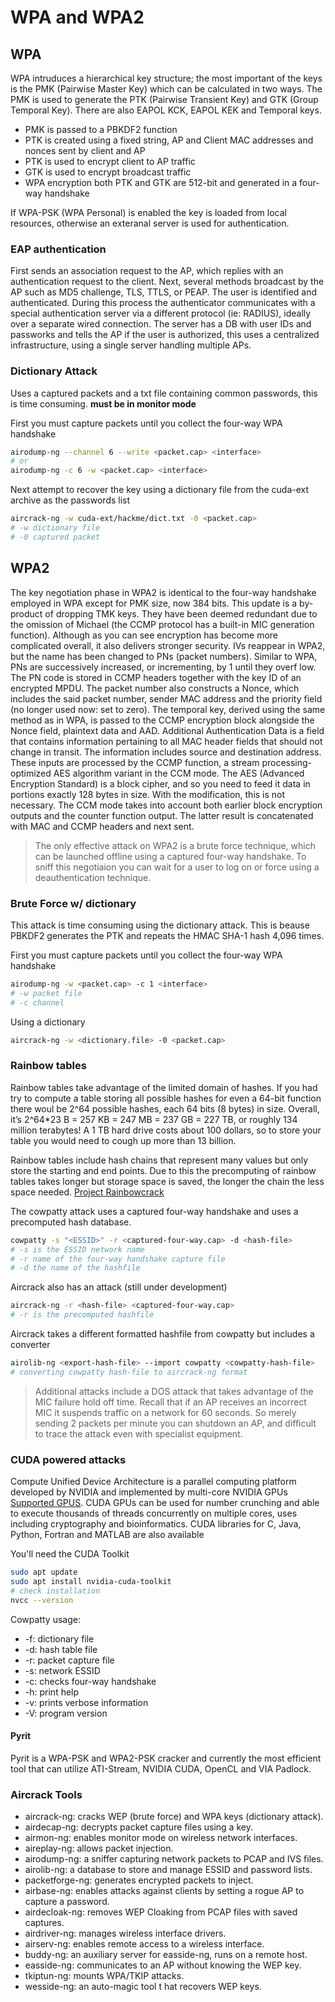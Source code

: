 # WPA and WPA2

## WPA

WPA intruduces a hierarchical key structure; the most important of the keys is the PMK (Pairwise Master Key) which can be calculated in two ways.  The PMK is used to generate the PTK (Pairwise Transient Key) and GTK (Group Temporal Key). There are also EAPOL KCK, EAPOL KEK and Temporal keys.

- PMK is passed to a PBKDF2 function
- PTK is created using a fixed string, AP and Client MAC addresses and nonces sent by client and AP
- PTK is used to encrypt client to AP traffic
- GTK is used to encrypt broadcast traffic
- WPA encryption both PTK and GTK are 512-bit and generated in a four-way handshake

 If WPA-PSK (WPA Personal) is enabled the key is loaded from local resources, otherwise an exteranal server is used for authentication.

### EAP authentication

First sends an association request to the AP, which replies with an authentication request to the client.  Next, several methods broadcast by the AP such as MD5 challenge, TLS, TTLS, or PEAP.  The user is identified and authenticated.  During this process the authenticator communicates with a special authentication server via a different protocol (ie: RADIUS), ideally over a separate wired connection.  The server has a DB with user IDs and passworks and tells the AP if the user is authorized, this uses a centralized infrastructure, using a single server handling multiple APs.

### Dictionary Attack

Uses a captured packets and a txt file containing common passwords, this is time consuming. **must be in monitor mode**

First you must capture packets until you collect the four-way WPA handshake

```sh
airodump-ng --channel 6 --write <packet.cap> <interface>
# or
airodump-ng -c 6 -w <packet.cap> <interface>
```

Next attempt to recover the key using a dictionary file from the cuda-ext archive as the passwords list

```sh
aircrack-ng -w cuda-ext/hackme/dict.txt -0 <packet.cap>
# -w dictionary file
# -0 captured packet
```

## WPA2 

The  key  negotiation  phase  in  WPA2  is  identical  to  the  four-way  handshake  employed  in  WPA  except  for  PMK  size,  now  384  bits.  This update is a by-product of dropping TMK keys. They have been deemed  redundant  due  to  the  omission  of  Michael  (the  CCMP  protocol  has  a  built-in  MIC  generation  function).  Although  as  you  can  see  encryption  has  become  more  complicated  overall,  it  also  delivers stronger security. IVs reappear in WPA2, but the name has been  changed  to  PNs  (packet  numbers).  Similar  to  WPA,  PNs  are  successively  increased,  or  incrementing,  by  1  until  they  overf low.  The PN code is stored in CCMP headers together with the key ID of an encrypted MPDU. The packet number also constructs a Nonce, which  includes  the  said  packet  number,  sender  MAC  address  and  the  priority  field  (no  longer  used  now:  set  to  zero).  The  temporal  key, derived using the same method as in WPA, is passed to the CCMP  encryption  block  alongside  the  Nonce  field,  plaintext  data  and  AAD.  Additional  Authentication  Data  is  a  field  that  contains  information  pertaining  to  all  MAC  header  fields  that  should  not  change in transit. The information includes source and destination address. These inputs are processed by the CCMP function, a stream processing-optimized  AES  algorithm  variant  in  the  CCM  mode.  The AES (Advanced Encryption Standard) is a block cipher, and so you need to feed it data in portions exactly 128 bytes in size. With the  modification,  this  is  not  necessary.  The  CCM  mode  takes  into  account  both  earlier  block  encryption  outputs  and  the  counter  function  output.  The  latter  result  is  concatenated  with  MAC  and  CCMP headers and next sent.

> The only effective attack on WPA2 is a brute force technique, which can be launched offline using a captured four-way handshake.  To sniff this negotiaion you can wait for a user to log on or force using a deauthentication technique. 

### Brute Force w/ dictionary

This attack is time consuming using the dictionary attack.  This is beause PBKDF2 generates the PTK and repeats the HMAC SHA-1 hash 4,096 times.  

First you must capture packets until you collect the four-way WPA handshake

```sh
airodump-ng -w <packet.cap> -c 1 <interface>
# -w packet file
# -c channel
```

Using a dictionary

```sh
aircrack-ng -w <dictionary.file> -0 <packet.cap>
```

### Rainbow tables

Rainbow tables take advantage of the limited domain of hashes.  If you had try to compute a table storing all possible hashes for even a 64-bit function there woul be 2^64 possible hashes, each 64 bits (8 bytes) in size.  Overall,  it’s  2^64*23  B  =  257  KB  =  247  MB  =  237  GB  =  227  TB,  or  roughly  134  million  terabytes!  A  1  TB  hard  drive  costs  about  100  dollars, so to store your table you would need to cough up more than 13 billion.

Rainbow tables include hash chains that represent many values but only store the starting and end points.  Due to this the precomputing of rainbow tables takes longer but storage space is saved, the longer the chain the less space needed.  [Project Rainbowcrack](http://project-rainbowcrack.com)

The cowpatty attack uses a captured four-way handshake and uses a precomputed hash database.

```sh
cowpatty -s "<ESSID>" -r <captured-four-way.cap> -d <hash-file>
# -s is the ESSID network name
# -r name of the four-way handshake capture file
# -d the name of the hashfile
```

Aircrack also has an attack (still under development)

```sh
aircrack-ng -r <hash-file> <captured-four-way.cap>
# -r is the precomputed hashfile
```

Aircrack takes a different formatted hashfile from cowpatty but includes a converter

```sh
airolib-ng <export-hash-file> --import cowpatty <cowpatty-hash-file>
# converting cowpatty hash-file to aircrack-ng format
```

> Additional attacks include a DOS attack that takes advantage of the MIC failure hold off time.  Recall that if an AP receives an incorrect MIC it suspends traffic on a network for 60 seconds.  So merely sending 2 packets per minute you can shutdown an AP, and difficult to trace the attack even with specialist equipment.

### CUDA powered attacks

Compute Unified Device Architecture is a parallel computing platform developed by NVIDIA and implemented by multi-core NVIDIA GPUs [Supported GPUS](http://en.wikipedia.org/wiki/CUDA#Supported_GPUs).  CUDA GPUs can be used for number crunching and able to execute thousands of threads concurrently on multiple cores, uses including cryptography and bioinformatics. CUDA libraries for C, Java, Python, Fortran and MATLAB are also available

You'll need the CUDA Toolkit

```sh
sudo apt update
sudo apt install nvidia-cuda-toolkit
# check installation
nvcc --version
```

Cowpatty usage:

- -f: dictionary file
- -d: hash table file
- -r: packet capture file
- -s: network ESSID
- -c: checks four-way handshake
- -h: print help
- -v: prints verbose information
- -V: program version

#### Pyrit

Pyrit is a WPA-PSK and WPA2-PSK cracker and currently the most efficient tool that can utilize ATI-Stream, NVIDIA CUDA, OpenCL and  VIA Padlock.

### Aircrack Tools

- aircrack-ng: cracks WEP (brute force) and WPA keys (dictionary attack).
- airdecap-ng: decrypts packet capture files using a key.
- airmon-ng: enables monitor mode on wireless network interfaces.
- aireplay-ng: allows packet injection.
- airodump-ng:  a  sniffer  capturing  network  packets  to  PCAP  and  IVS files.
- airolib-ng: a database to store and manage ESSID and password lists.
- packetforge-ng: generates encrypted packets to inject.
- airbase-ng: enables attacks against clients by setting a rogue AP to capture a password.
- airdecloak-ng: removes  WEP  Cloaking  from  PCAP  files  with  saved captures.
- airdriver-ng: manages wireless interface drivers.
- airserv-ng: enables remote access to a wireless interface.
- buddy-ng:  an  auxiliary  server  for  easside-ng,  runs  on  a  remote  host.
- easside-ng: communicates to an AP without knowing the WEP key.
- tkiptun-ng: mounts WPA/TKIP attacks.
- wesside-ng: an auto-magic tool t hat recovers WEP keys.
